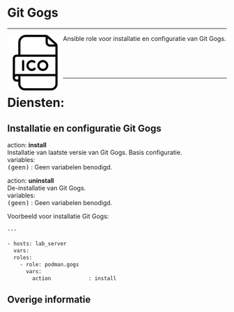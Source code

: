 # Git Gogs

***

<img src="media/icon_gogs.png" align="left" height="128" width="128" />
Ansible role voor installatie en configuratie van Git Gogs.<br/>
<br/>
<br/>
<br/>
<br/>


***

# Diensten:

## Installatie en configuratie Git Gogs

action: **install**<br/>
Installatie van laatste versie van Git Gogs. Basis configuratie.<br/>
variables:<br/>
<kbd>(geen)</kbd> : Geen variabelen benodigd.<br/>


action: **uninstall**<br/>
De-installatie van Git Gogs.<br/>
variables:<br/>
<kbd>(geen)</kbd> : Geen variabelen benodigd.<br/>



Voorbeeld voor installatie Git Gogs:

```
---

- hosts: lab_server
  vars:
  roles:
    - role: podman.gogs
      vars:
        action            : install

```



## Overige informatie
